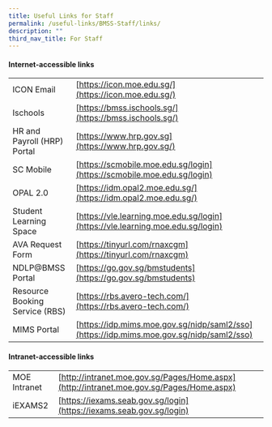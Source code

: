 ```yaml
---
title: Useful Links for Staff
permalink: /useful-links/BMSS-Staff/links/
description: ""
third_nav_title: For Staff
---
```




#### Internet-accessible links

|  |  |
|---|---|
| ICON Email | [https://icon.moe.edu.sg/](https://icon.moe.edu.sg/)|
| Ischools | [https://bmss.ischools.sg/](https://bmss.ischools.sg/) |
| HR and Payroll (HRP) Portal | [https://www.hrp.gov.sg](https://www.hrp.gov.sg/) |
| SC Mobile | [https://scmobile.moe.edu.sg/login](https://scmobile.moe.edu.sg/login) |
| OPAL 2.0 | [https://idm.opal2.moe.edu.sg/](https://idm.opal2.moe.edu.sg/) |
| Student Learning Space | [https://vle.learning.moe.edu.sg/login](https://vle.learning.moe.edu.sg/login) |
| AVA Request Form | [https://tinyurl.com/rnaxcgm](https://tinyurl.com/rnaxcgm) |
| NDLP@BMSS Portal | [https://go.gov.sg/bmstudents](https://go.gov.sg/bmstudents) |
| Resource Booking Service (RBS) | [https://rbs.avero-tech.com/](https://rbs.avero-tech.com/) |
| MIMS Portal | [https://idp.mims.moe.gov.sg/nidp/saml2/sso](https://idp.mims.moe.gov.sg/nidp/saml2/sso) |

#### Intranet-accessible links

|  |  |
|---|---|
| MOE Intranet | [http://intranet.moe.gov.sg/Pages/Home.aspx](http://intranet.moe.gov.sg/Pages/Home.aspx) |
| iEXAMS2 | [https://iexams.seab.gov.sg/login](https://iexams.seab.gov.sg/login) |